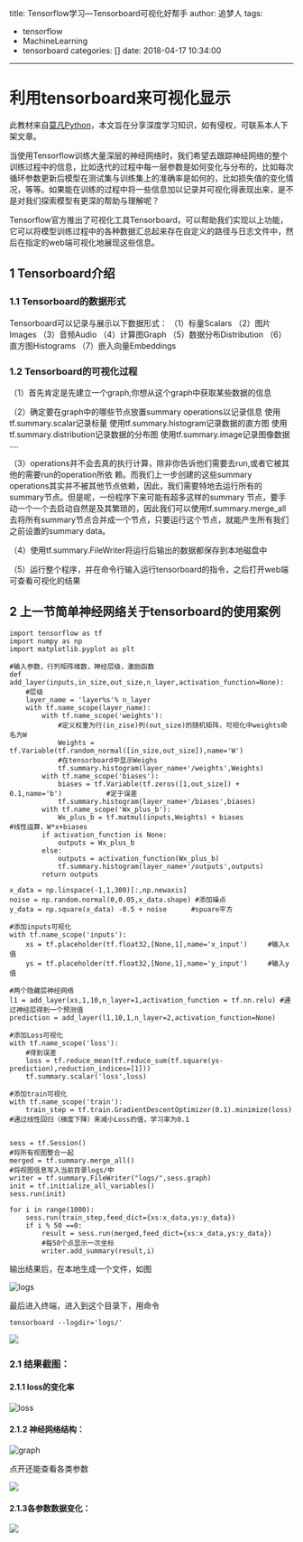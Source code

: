 title: Tensorflow学习—Tensorboard可视化好帮手
author: 追梦人
tags:
  - tensorflow
  - MachineLearning
  - tensorboard
categories: []
date: 2018-04-17 10:34:00
---

# 利用tensorboard来可视化显示

此教材来自[莫凡Python](https://morvanzhou.github.io/tutorials/machine-learning/tensorflow/)，本文旨在分享深度学习知识，如有侵权，可联系本人下架文章。

<!--more-->

当使用Tensorflow训练大量深层的神经网络时，我们希望去跟踪神经网络的整个训练过程中的信息，比如迭代的过程中每一层参数是如何变化与分布的，比如每次循环参数更新后模型在测试集与训练集上的准确率是如何的，比如损失值的变化情况，等等。如果能在训练的过程中将一些信息加以记录并可视化得表现出来，是不是对我们探索模型有更深的帮助与理解呢？

Tensorflow官方推出了可视化工具Tensorboard，可以帮助我们实现以上功能，它可以将模型训练过程中的各种数据汇总起来存在自定义的路径与日志文件中，然后在指定的web端可视化地展现这些信息。

## 1 Tensorboard介绍

### 1.1 Tensorboard的数据形式

Tensorboard可以记录与展示以下数据形式： 
（1）标量Scalars 
（2）图片Images 
（3）音频Audio 
（4）计算图Graph 
（5）数据分布Distribution 
（6）直方图Histograms 
（7）嵌入向量Embeddings

### 1.2 Tensorboard的可视化过程

（1）首先肯定是先建立一个graph,你想从这个graph中获取某些数据的信息

（2）确定要在graph中的哪些节点放置summary operations以记录信息 
	使用tf.summary.scalar记录标量 
	使用tf.summary.histogram记录数据的直方图 
	使用tf.summary.distribution记录数据的分布图 
	使用tf.summary.image记录图像数据 
	….

（3）operations并不会去真的执行计算，除非你告诉他们需要去run,或者它被其他的需要run的operation所依		赖。而我们上一步创建的这些summary operations其实并不被其他节点依赖，因此，我们需要特地去运行所有的summary节点。但是呢，一份程序下来可能有超多这样的summary 节点，要手动一个一个去启动自然是及其繁琐的，因此我们可以使用tf.summary.merge_all去将所有summary节点合并成一个节点，只要运行这个节点，就能产生所有我们之前设置的summary data。

（4）使用tf.summary.FileWriter将运行后输出的数据都保存到本地磁盘中

（5）运行整个程序，并在命令行输入运行tensorboard的指令，之后打开web端可查看可视化的结果

## 2 上一节简单神经网络关于tensorboard的使用案例

```
import tensorflow as tf
import numpy as np
import matplotlib.pyplot as plt

#输入参数，行列矩阵维数，神经层级，激励函数
def add_layer(inputs,in_size,out_size,n_layer,activation_function=None): 
	#层级
    layer_name = 'layer%s'% n_layer
    with tf.name_scope(layer_name):
        with tf.name_scope('weights'):
        	#定义权重为行(in_zise)列(out_size)的随机矩阵，可视化中weights命名为W
            Weights = tf.Variable(tf.random_normal([in_size,out_size]),name='W') 
            #在tensorboard中显示Weighs
            tf.summary.histogram(layer_name+'/weights',Weights)
        with tf.name_scope('biases'):
            biases = tf.Variable(tf.zeros([1,out_size]) + 0.1,name='b')           #定于误差
            tf.summary.histogram(layer_name+'/biases',biases)
        with tf.name_scope('Wx_plus_b'):
            Wx_plus_b = tf.matmul(inputs,Weights) + biases                        #线性运算，W*x+biases
        if activation_function is None:
            outputs = Wx_plus_b
        else:
            outputs = activation_function(Wx_plus_b)
            tf.summary.histogram(layer_name+'/outputs',outputs)
        return outputs

x_data = np.linspace(-1,1,300)[:,np.newaxis]
noise = np.random.normal(0,0.05,x_data.shape) #添加噪点
y_data = np.square(x_data) -0.5 + noise      #spuare平方

#添加inputs可视化
with tf.name_scope('inputs'):
    xs = tf.placeholder(tf.float32,[None,1],name='x_input')     #输入x值
    ys = tf.placeholder(tf.float32,[None,1],name='y_input')     #输入y值
    
#两个隐藏层神经网络
l1 = add_layer(xs,1,10,n_layer=1,activation_function = tf.nn.relu) #通过神经层得到一个预测值
prediction = add_layer(l1,10,1,n_layer=2,activation_function=None)

#添加Loss可视化
with tf.name_scope('loss'):
    #得到误差
    loss = tf.reduce_mean(tf.reduce_sum(tf.square(ys-prediction),reduction_indices=[1])) 
    tf.summary.scalar('loss',loss)

#添加train可视化
with tf.name_scope('train'):
    train_step = tf.train.GradientDescentOptimizer(0.1).minimize(loss)  #通过线性回归（梯度下降）来减小Loss的值，学习率为0.1
    
    
sess = tf.Session()
#将所有视图整合一起
merged = tf.summary.merge_all()
#将视图信息写入当前目录logs/中
writer = tf.summary.FileWriter("logs/",sess.graph)
init = tf.initialize_all_variables()
sess.run(init)

for i in range(1000):
    sess.run(train_step,feed_dict={xs:x_data,ys:y_data})
    if i % 50 ==0:
        result = sess.run(merged,feed_dict={xs:x_data,ys:y_data})
        #每50个点显示一次坐标
        writer.add_summary(result,i)
```

输出结果后，在本地生成一个文件，如图

![logs](http://imgss.lovebingzi.com/tensorboard/logs.png)

最后进入终端，进入到这个目录下，用命令

```
tensorboard --logdir='logs/'
```

![](http://imgss.lovebingzi.com/tensorboard/tensorboard.png)

### 2.1 结果截图：

#### 2.1.1 loss的变化率

![loss](http://imgss.lovebingzi.com/tensorboard/loss.png)

#### 2.1.2 神经网络结构：

![graph](http://imgss.lovebingzi.com/tensorboard/graph.png)

点开还能查看各类参数

![](http://imgss.lovebingzi.com/tensorboard/graph2.png)



#### 2.1.3各参数数据变化：

![](http://imgss.lovebingzi.com/tensorboard/graphs.png)

